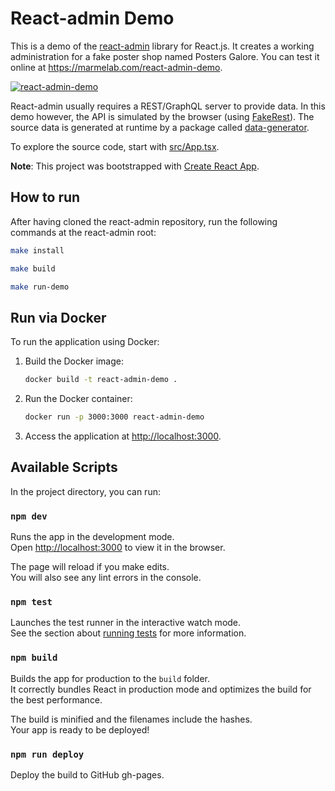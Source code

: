 # React-admin Demo

This is a demo of the [react-admin](https://github.com/marmelab/react-admin) library for React.js. It creates a working administration for a fake poster shop named Posters Galore. You can test it online at https://marmelab.com/react-admin-demo.

[![react-admin-demo](https://marmelab.com/react-admin/img/react-admin-demo-still.png)](https://www.youtube.com/watch?v=bJEo1O1oT6o)

React-admin usually requires a REST/GraphQL server to provide data. In this demo however, the API is simulated by the browser (using [FakeRest](https://github.com/marmelab/FakeRest)). The source data is generated at runtime by a package called [data-generator](https://github.com/marmelab/react-admin/tree/master/examples/data-generator).

To explore the source code, start with [src/App.tsx](https://github.com/marmelab/react-admin/blob/master/examples/demo/src/App.tsx).

**Note**: This project was bootstrapped with [Create React App](https://github.com/facebookincubator/create-react-app).

## How to run

After having cloned the react-admin repository, run the following commands at the react-admin root:

```sh
make install

make build

make run-demo
```

## Run via Docker

To run the application using Docker:

1. Build the Docker image:
   ```sh
   docker build -t react-admin-demo .
   ```

2. Run the Docker container:
   ```sh
   docker run -p 3000:3000 react-admin-demo
   ```

3. Access the application at [http://localhost:3000](http://localhost:3000).

## Available Scripts

In the project directory, you can run:

### `npm dev`

Runs the app in the development mode.<br>
Open [http://localhost:3000](http://localhost:3000) to view it in the browser.

The page will reload if you make edits.<br>
You will also see any lint errors in the console.

### `npm test`

Launches the test runner in the interactive watch mode.<br>
See the section about [running tests](#running-tests) for more information.

### `npm build`

Builds the app for production to the `build` folder.<br>
It correctly bundles React in production mode and optimizes the build for the best performance.

The build is minified and the filenames include the hashes.<br>
Your app is ready to be deployed!

### `npm run deploy`

Deploy the build to GitHub gh-pages.
